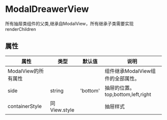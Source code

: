 
# ModalDreawerView
所有抽屉类组件的父类,继承自ModalView，所有继承子类需要实现renderChildren


## 属性
| 属性 | 类型 | 默认值 | 说明 |
|---|---|---|---|
| ModalView的所有属性 |  |  | 组件继承ModalView组件的全部属性。
| side | string | 'bottom' | 抽屉的位置。top,bottom,left,right
| containerStyle | 同View.style |  | 抽屉样式